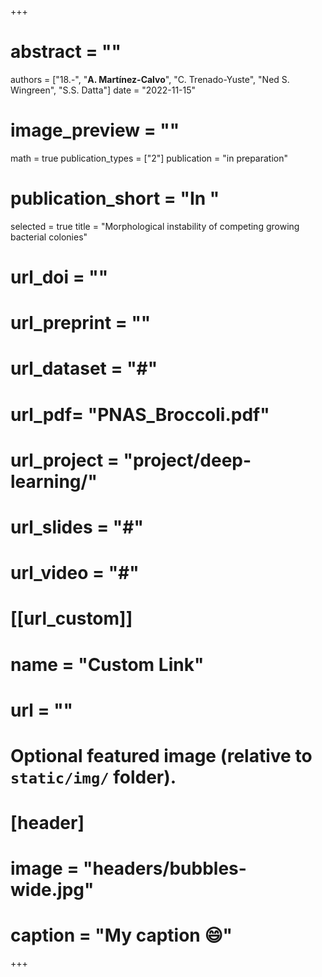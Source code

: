 +++

# abstract = ""
authors = ["18.-", "**A. Martínez-Calvo**", "C. Trenado-Yuste", "Ned S. Wingreen",  "S.S. Datta"]
date = "2022-11-15"
# image_preview = ""
math = true
publication_types = ["2"]
publication = "in preparation"
# publication_short = "In "
selected = true
title = "Morphological instability of competing growing bacterial colonies"
# url_doi = ""
# url_preprint = ""
# url_dataset = "#"
# url_pdf= "PNAS_Broccoli.pdf"
# url_project = "project/deep-learning/"
# url_slides = "#"
# url_video = "#"

# [[url_custom]]
 # name = "Custom Link"
 # url = ""

# Optional featured image (relative to `static/img/` folder).
# [header]
# image = "headers/bubbles-wide.jpg"
# caption = "My caption :smile:"

+++
